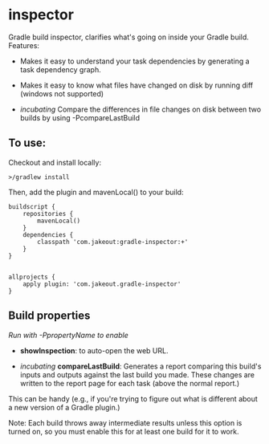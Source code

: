 # inspector

Gradle build inspector, clarifies what's going on inside your Gradle build. Features:

 - Makes it easy to understand your task dependencies by generating a task dependency graph.

 - Makes it easy to know what files have changed on disk by running diff (windows not supported)

 - *incubating* Compare the differences in file changes on disk between two builds by using -PcompareLastBuild

## To use:

Checkout and install locally:

    >/gradlew install

Then, add the plugin and mavenLocal() to your build:

    buildscript {
        repositories {
            mavenLocal()
        }
        dependencies {
            classpath 'com.jakeout:gradle-inspector:+'
        }
    }


    allprojects {
        apply plugin: 'com.jakeout.gradle-inspector'
    }

## Build properties

*Run with -PpropertyName to enable*

 - __showInspection__: to auto-open the web URL.

- *incubating* __compareLastBuild__: Generates a report comparing this build's inputs and outputs against the last
build you made. These changes are written to the report page for each task (above the normal report.)

This can be handy (e.g., if you're trying to figure out what is different about a new version of a Gradle plugin.)

Note: Each build throws away intermediate results unless this option is turned on, so you must enable this for at least
one build for it to work.